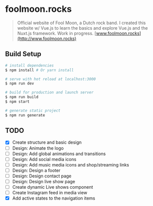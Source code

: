 # foolmoon.rocks

> Official website of Fool Moon, a Dutch rock band. 
I created this website w/ Vue.js to learn the basics and explore Vue.js and the Nuxt.js framework. Work in progress.
[www.foolmoon.rocks](http://www.foolmoon.rocks)

## Build Setup

``` bash
# install dependencies
$ npm install # Or yarn install

# serve with hot reload at localhost:3000
$ npm run dev

# build for production and launch server
$ npm run build
$ npm start

# generate static project
$ npm run generate
```

## TODO
* [x] Create structure and basic design
* [ ] Design: Animate the logo
* [ ] Design: Add global animations and transitions
* [ ] Design: Add social media icons
* [ ] Design: Add music media icons and shop/streaming links
* [ ] Design: Design a footer
* [ ] Design: Design contact page
* [ ] Design: Design live show page
* [ ] Create dynamic Live shows component
* [ ] Create Instagram feed in media view
* [x] Add active states to the navigation items
